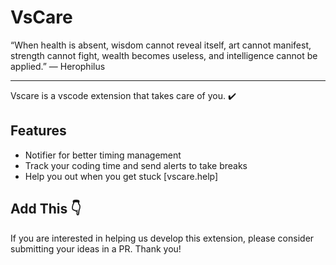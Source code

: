 # VsCare
<quote>“When health is absent, wisdom cannot reveal itself, art cannot manifest, strength cannot fight, wealth becomes useless, and intelligence cannot be applied.” ― Herophilus</quote>

<hr>
Vscare is a vscode extension that takes care of you. ✔️
<br>

## Features 
* Notifier for better timing management
* Track your coding time and send alerts to take breaks 
* Help you out when you get stuck [vscare.help]
## Add This 👇 
If you are interested in helping us develop this extension, please consider submitting your ideas in a PR. Thank you! 